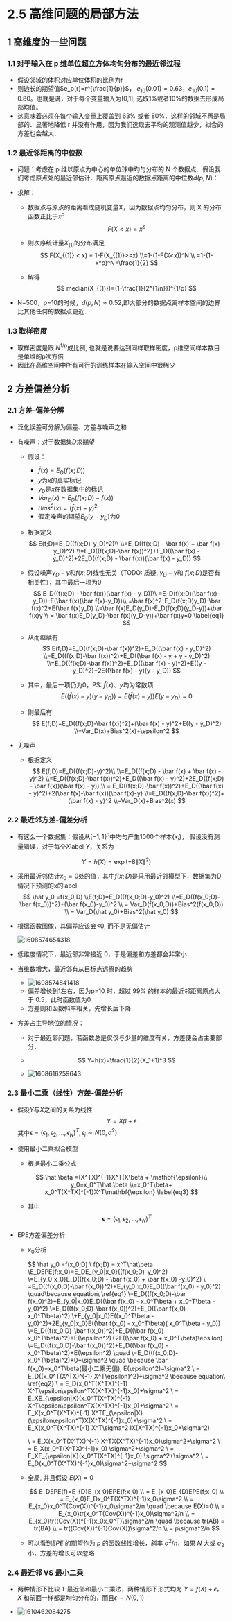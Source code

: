 # 2.5 高维问题的局部方法

## 1 高维度的一些问题

### 1.1 对于输入在 p 维单位超立方体均匀分布的最近邻过程

* 假设邻域的体积对应单位体积的比例为r
* 则边长的期望值$e_p(r)=r^{\frac{1}{p}}​$， $e_{10}(0.01)=0.63​$，$e_{10}(0.1)=0.80​$。也就是说，对于每个变量输入为[0,1], 选取1%或者10%的数据去形成局部均值。
* 这意味着必须在每个输入变量上覆盖到 63% 或者 80%．这样的邻域不再是局部的．显著地降低 r 并没有作用，因为我们选取去平均的观测值越少，拟合的方差也会越大．

### 1.2 最近邻距离的中位数

* 问题：考虑在 p 维以原点为中心的单位球中均匀分布的 N 个数据点．假设我们考虑原点处的最近邻估计．距离原点最近的数据点距离的中位数$d(p,N)$：

* 求解：

  * 数据点与原点的距离看成随机变量X，因为数据点均匀分布，则 X 的分布函数正比于$x^p$
    $$
    F(X<x)=x^p
    $$

  * 则次序统计量$X_{(1)}$的分布满足
    $$
    F(X_{(1)} < x) = 1-F(X_{(1)}>=x)
    \\=1-(1-F(X<x))^N
    \\ =1-(1-x^p)^N=\frac{1}{2}
    $$

  * 解得
    $$
    median(X_{(1)})=(1-\frac{1}{2^{1/n}})^{1/p}
    $$

* N=500，p=10的时候，$d(p, N)\approx 0.52$,即大部分的数据点离样本空间的边界比其他任何的数据点更近．

### 1.3 取样密度

* 取样密度是跟 $N^{1/p}$成比例, 也就是说要达到同样取样密度，p维空间样本数目是单维的p次方倍
* 因此在高维空间中所有可行的训练样本在输入空间中很稀少

## 2 方差偏差分析

### 2.1 方差-偏差分解

* 泛化误差可分解为偏差、方差与噪声之和

* 有噪声：对于数据集$D​$求期望

  * 假设：

    * $\bar f(x) = E_D(f(x;D))​$
    * $y$为$x​$的真实标记
    * $y_D​$是$x​$在数据集中的标记
    * $Var_D(x)=E_D(f(x;D)-\bar f(x))$
    * $Bias^2(x)=(\bar f(x)-y)^2$
    * 假定噪声的期望$E_D(y-y_D)​$为0

  * 根据定义
    $$
    E(f;D)=E_D((f(x;D)-y_D)^2)\\
    \\=E_D((f(x;D) - \bar f(x) + \bar f(x) -y_D)^2)
    \\=E_D((f(x;D)-\bar f(x))^2)+E_D((\bar f(x) - y_D)^2)+2E_D((f(x;D) - \bar f(x))(\bar f(x) - y_D))
    $$

  * 假设噪声$y_D-y​$和$f(x;D)​$ 线性无关（TODO: 质疑, $y_D-y​$ 和 $f(x;D)​$ 是否有相关性），其中最后一项为0
    $$
    E_D((f(x;D) - \bar f(x))(\bar f(x) - y_D))\\
    =E_D(f(x;D)(\bar f(x)-y_D))-E(\bar f(x)(\bar f(x)-y_D))\\
    =\bar f(x)^2-E_D(f(x;D)y_D)-\bar f(x)^2+E(\bar f(x)y_D)
    \\=\bar f(x)E_D(y_D)-E_D(f(x;D)(y_D-y))+\bar f(x)y
    \\ = \bar f(x)E_D(y_D)-\bar f(x)(y_D-y))+\bar f(x)y=0 \label{eq1}
    $$

  * 从而继续有
    $$
    E(f;D)=E_D((f(x;D)-\bar f(x))^2)+E_D((\bar f(x) - y_D)^2)
    \\=E_D((f(x;D)-\bar f(x))^2)+E_D((\bar f(x) - y + y - y_D)^2)
    \\=E_D((f(x;D)-\bar f(x))^2)+E_D((\bar f(x) - y)^2)+E((y - y_D)^2)+2E((\bar f(x) - y)(y - y_D))
    $$

  * 其中，最后一项仍为0，PS: $\bar f(x)​$、$y​$均为常数项
    $$
    E((\bar f(x) - y)(y - y_D))=E(\bar f(x) - y))E(y-y_D)=0 \label{eq2}
    $$

  * 则最后有
    $$
    E(f;D)=E_D((f(x;D)-\bar f(x))^2)+(\bar f(x) - y)^2+E((y - y_D)^2)
    \\=Var_D(x)+Bias^2(x)+\epsilon^2
    $$

* 无噪声

  * 根据定义
    $$
    E(f;D)=E_D((f(x;D)-y)^2)\\
    \\=E_D((f(x;D) - \bar f(x) + \bar f(x) -y)^2)
    \\=E_D((f(x;D)-\bar f(x))^2)+E_D((\bar f(x) - y)^2)+2E_D((f(x;D) - \bar f(x))(\bar f(x) - y))
    \\ = E_D((f(x;D)-\bar f(x))^2)+E_D((\bar f(x) - y)^2)+2(\bar f(x)-\bar f(x))(\bar f(x)-y)
    \\=E_D((f(x;D)-\bar f(x))^2)+(\bar f(x) - y)^2
    \\=Var_D(x)+Bias^2(x)
    $$
    

### 2.2 最近邻方差-偏差分析

* 有这么一个数据集：假设从$[-1,1]^p$中均匀产生1000个样本$\{x_i\}$， 假设没有测量错误，对于每个$X$label $Y$，关系为

$$
Y=h(X)=\exp(-8\|X\|^2)
$$

* 采用最近邻估计$x_0=0​$处的值，其中$f(x;D)​$是采用最近邻模型下，数据集为D情况下预测的x的label
  $$
  \hat y_0 =f(x_0;D)
  \\E(f;D)=E_D((f(x_0;D)-y_0)^2)
  \\=E_D((f(x_0;D)-\bar f(x_0))^2)+(\bar f(x_0)-y_0)^2
  \\ = Var_D(f(x_0;D))+Bias^2(f(x_0;D))
  \\ = Var_D(\hat y_0)+Bias^2(\hat y_0)
  $$

* 根据函数图像，其偏差应该会<0, 而不是无偏估计

  ![1608574654318](assets/1608574654318.png)

* 低维度情况下，最近邻非常接近 0，于是偏差和方差都会非常小．

* 当维数增大，最近邻有从目标点远离的趋势

  * ![1608574841418](assets/1608574841418.png)
  * 偏差增长到1左右，因为p=10 时，超过 99% 的样本的最近邻距离原点大于 0.5，此时函数值为0
  * 方差则和函数斜率相关，先增长后下降

* 方差占主导地位的情况：

  * 对于最近邻问题，若函数总是仅仅与少量的维度有关，方差便会占主要部分．

  * $$
    Y=h(x)=\frac{1}{2}(X_1+1)^3
    $$

  * ![1608616259643](assets/1608616259643.png)

### 2.3 最小二乘（线性）方差-偏差分析

* 假设$Y$与$X$之间的关系为线性
  $$
  Y=X\beta+\epsilon
  $$
  其中$\mathbf{\epsilon}=(\epsilon_1, \epsilon_2,\dots,\epsilon_{N})^T, \epsilon_i \sim N(0, \sigma^2)$

* 使用最小二乘拟合模型

  * 根据最小二乘公式

  $$
  \hat \beta =(X^TX)^{-1}X^T(X\beta + \mathbf{\epsilon})\\
  y_0=x_0^T\hat \beta
  \\=x_0^T\beta+ x_0^T(X^TX)^{-1}X^T\mathbf{\epsilon} \label{eq3}
  $$

  * 其中
    $$
    \mathbf{\epsilon}=(\epsilon_1, \epsilon_2,\dots,\epsilon_{N})^T
    $$

* EPE方差偏差分析

  * $x_0$分析

    $$
    \hat y_0 =f(x_0;D)
    \\ f(x;D) = x^T\hat\beta
    \\E_DEPE(f;x_0)=E_DE_{y_0|x_0}((f(x_0;D)-y_0)^2)
    \\=E_{y_0|x_0}E_D((f(x_0;D) - \bar f(x_0) + \bar f(x_0) -y_0)^2) 
    \\ =E_D((f(x_0;D)-\bar f(x_0))^2)+E_{y_0|x_0}E_D((\bar f(x_0) - y_0)^2) \quad\because equation\ \ref{eq1}
    \\=E_D((f(x_0;D)-\bar f(x_0)^2)+E_{y_0|x_0}E_D((\bar f(x_0) - x_0^T\beta + x_0^T\beta - y_0)^2)
    \\=E_D((f(x_0;D)-\bar f(x_0))^2)+E_D((\bar f(x_0) -  x_0^T\beta)^2)
    \\+E_{y_0|x_0}E((x_0^T\beta - y_0)^2)+2E_{y_0|x_0}E((\bar f(x_0) -  x_0^T\beta)( x_0^T\beta - y_0))
    \\=E_D((f(x_0;D)-\bar f(x_0))^2)+E_D((\bar f(x_0) -  x_0^T\beta)^2)+E(\epsilon^2)+2E((\bar f(x_0) +  x_0^T\beta)\epsilon)
    \\=E_D((f(x_0;D)-\bar f(x_0))^2)+E_D((\bar f(x_0) -  x_0^T\beta)^2)+E(\epsilon^2) \quad 
    \\=E_D((f(x_0;D)-x_0^T\beta)^2)+0+\sigma^2 \quad \because \bar f(x_0)=x_0^T\beta(最小二乘无偏), E(\epsilon^2)=\sigma^2 
    \\ = E_D((x_0^T(X^TX)^{-1} X^T\epsilon)^2)+\sigma^2 \because equation\ \ref{eq2}
    \\ = E_D(x_0^T(X^TX)^{-1} X^T\epsilon\epsilon^TX(X^TX)^{-1}x_0)+\sigma^2
    \\ = E_XE_{\epsilon|X}(x_0^T(X^TX)^{-1} X^T\epsilon\epsilon^TX(X^TX)^{-1}x_0)+\sigma^2
    \\ = E_X(x_0^T(X^TX)^{-1} X^TE_{\epsilon|X}(\epsilon\epsilon^T)X(X^TX)^{-1}x_0)+\sigma^2 
    \\ = E_X(x_0^T(X^TX)^{-1} X^T\sigma^2 IX(X^TX)^{-1}x_0+\sigma^2)
    
    \\ = E_X(x_0^T(X^TX)^{-1} X^TX(X^TX)^{-1}x_0)\sigma^2+\sigma^2
    \\ = E_X(x_0^T(X^TX)^{-1}x_0) \sigma^2+\sigma^2
    \\ = E_XE_{\epsilon|X}(x_0^T(X^TX)^{-1}x_0) \sigma^2+\sigma^2
    \\ = E_D(x_0^T(X^TX)^{-1}x_0)\sigma^2+\sigma^2
    $$

  * 全局, 并且假设 $E(X)=0$

    $$
    E_DEPE(f)=E_{D}E_{x_0}EPE(f;x_0)
    \\ = E_{x_0}E_{D}EPE(f;x_0)
    \\ = E_{x_0}E_Dx_0^T(X^TX)^{-1}x_0\sigma^2  
    \\ = E_{x_0}x_0^T(Cov(X))^{-1}x_0\sigma^2/n \quad \because E(X)=0
    \\ = E_{x_0}tr(x_0^T(Cov(X))^{-1}x_0)\sigma^2/n
    \\ = E_{x_0}tr((Cov(X))^{-1}x_0x_0^T)\sigma^2/n \quad \because tr(AB) = tr(BA)
    \\ = tr((Cov(X))^{-1}Cov(X))\sigma^2/n
    \\ = p\sigma^2/n
    $$

  * 可以看到$EPE$ 的期望作为 $p$ 的函数线性增长，斜率 $σ^2/n$．如果 $N$ 大或 $σ_2​$ 小，方差的增长可以忽略

### 2.4 最近邻 VS 最小二乘

* 两种情形下比较 1-最近邻和最小二乘法，两种情形下形式均为 $Y=f(X)+\epsilon$，$X$ 和前面一样都是均匀分布的，而且$\epsilon\sim N(0,1)$

* ![1610462084275](assets/1610462084275.png)
